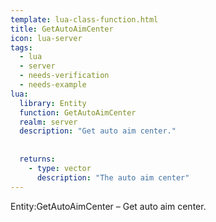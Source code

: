 ```yaml
---
template: lua-class-function.html
title: GetAutoAimCenter
icon: lua-server
tags:
  - lua
  - server
  - needs-verification
  - needs-example
lua:
  library: Entity
  function: GetAutoAimCenter
  realm: server
  description: "Get auto aim center."
  
  
  returns:
    - type: vector
      description: "The auto aim center"
---
```


<div class="lua__search__keywords">
Entity:GetAutoAimCenter &#x2013; Get auto aim center.
</div>

